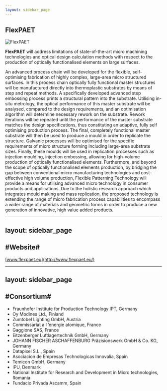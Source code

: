 ```yaml
---
layout: sidebar_page
---
```


## FlexPAET

<!--break-->
![FlexPAET](/4m-association/assets/images/flexpaet-logo.png)

<strong>FlexPAET</strong> will address limitations of state-of-the-art micro machining technologies and optical design calculation methods with respect to the production of optically functionalised elements on large surfaces.

An advanced process chain will be developed for the flexible, self-optimising fabrication of highly complex, large-area micro structured surfaces. In this process chain optically fully functional master structures will be manufactured directly into thermoplastic substrates by means of step and repeat methods. A specifically developed advanced step embossing process prints a structural pattern into the substrate. Utilising in-situ metrology, the optical performance of this master substrate will be analysed, compared to the design requirements, and an optimisation algorithm will determine necessary rework on the substrate. Rework iterations will be repeated until the performance of the master substrate matches the design specifications, thus constituting an adaptive, fully self optimising production process. The final, completely functional master substrate will then be used to produce a mould in order to replicate the structure. Galvanic processes will be optimised for the specific requirements of micro structure forming including large-area substrate sizes. Finally, these moulds will be used in replication processes such as injection moulding, injection embossing, allowing for high-volume production of optically functionalised elements. Furthermore, and beyond the scope of optically functionalised elements production, by bridging the gap between conventional micro manufacturing technologies and cost-effective high volume production, Flexible Patterning Technology will provide a means for utilising advanced micro technology in consumer products and applications. Due to the holistic research approach which integrates mould making and mass replication, the proposed technology is extending the range of micro fabrication process capabilities to encompass a wider range of materials and geometric forms in order to produce a new generation of innovative, high value added products.

---
layout: sidebar_page
---

## #Website#


[www.flexpaet.eu](http://www.flexpaet.eu/)

---
layout: sidebar_page
---

## #Consortium#


* Fraunhofer Institute for Production Technology IPT, Germany
* Oy Modines Ltd., Finland
* Zumtobel Lighting GmbH, Austria
* Commissariat a l ’energie atomique, France
* Gaggione SAS, France
* Eitzenberger Luftlagertechnik GmbH, Germany
* JOHANN FISCHER ASCHAFFENBURG Präzisionswerk GmbH & Co. KG, Germany
* Datapixel S.L., Spain
* Asociacion de Empresas Technologicas Innovalia, Spain
* Temicon GmbH, Germany
* IPU, Denmark
* National Institute for Research and Development in Micro technologies, Romania
* Fundacio Privada Ascamm, Spain